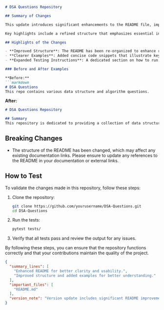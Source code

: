 ```markdown
# DSA Questions Repository

## Summary of Changes

This update introduces significant enhancements to the README file, improving clarity and providing better guidance for contributors and users of the DSA Questions repository. The changes aim to streamline the onboarding process for new contributors and provide a more structured overview of the project. Enhanced formatting and additional sections have been added to facilitate easier navigation and understanding of the repository's contents.

Key highlights include a refined structure that emphasizes essential information, making it easier to locate important resources and documentation. The updated README now includes clearer examples, ensuring users can quickly grasp the implementation of various data structures and algorithms. Additionally, the section on testing has been expanded to provide detailed instructions on how to run tests effectively, ensuring that contributors can validate their changes seamlessly.

## Highlights of the Changes

- **Improved Structure**: The README has been re-organized to enhance readability and navigation.
- **Clearer Examples**: Added concise code snippets that illustrate key concepts and usage.
- **Expanded Testing Instructions**: A dedicated section on how to run tests has been included, ensuring that contributors can easily validate their work.

### Before and After Examples

**Before:**
```markdown
# DSA Questions
This repo contains various data structure and algorithm questions.
```

**After:**
```markdown
# DSA Questions Repository

## Summary
This repository is dedicated to providing a collection of data structure and algorithm questions aimed at helping users improve their problem-solving skills.
```

## Breaking Changes

- The structure of the README has been changed, which may affect any existing documentation links. Please ensure to update any references to the README in your documentation or external links.

## How to Test

To validate the changes made in this repository, follow these steps:

1. Clone the repository:
    ```bash
    git clone https://github.com/yourusername/DSA-Questions.git
    cd DSA-Questions
    ```

2. Run the tests:
    ```bash
    pytest tests/
    ```

3. Verify that all tests pass and review the output for any issues.

By following these steps, you can ensure that the repository functions correctly and that your contributions maintain the quality of the project.

```json
{
  "summary_lines": [
    "Enhanced README for better clarity and usability.",
    "Improved structure and added examples for better understanding."
  ],
  "important_files": [
    "README.md"
  ],
  "version_note": "Version update includes significant README improvements."
}
```

```